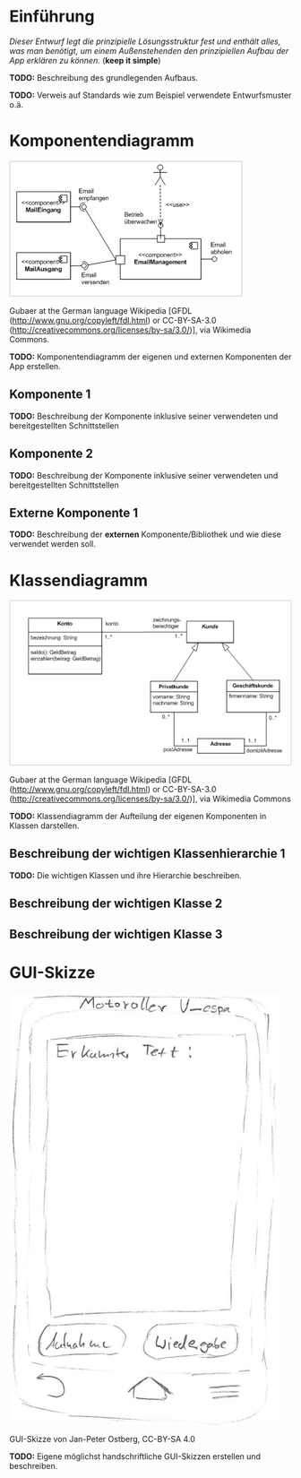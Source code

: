 # Einführung

*Dieser Entwurf legt die prinzipielle Lösungsstruktur fest und enthält alles, was man benötigt, um einem Außenstehenden den prinzipiellen Aufbau der App erklären zu können.* (**keep it simple**)

**TODO:** Beschreibung des grundlegenden Aufbaus.

**TODO:** Verweis auf Standards wie zum Beispiel verwendete Entwurfsmuster o.ä.

# Komponentendiagramm

![Gubaer at the German language Wikipedia [GFDL (http://www.gnu.org/copyleft/fdl.html) or CC-BY-SA-3.0 (http://creativecommons.org/licenses/by-sa/3.0/)], via Wikimedia Commons](images/Komponentendiagramm.png)

Gubaer at the German language Wikipedia [GFDL (http://www.gnu.org/copyleft/fdl.html) or CC-BY-SA-3.0 (http://creativecommons.org/licenses/by-sa/3.0/)], via Wikimedia Commons.

**TODO:** Komponentendiagramm der eigenen und externen Komponenten der App erstellen.

## Komponente 1

**TODO:** Beschreibung der Komponente inklusive seiner verwendeten und bereitgestellten Schnittstellen

## Komponente 2

**TODO:** Beschreibung der Komponente inklusive seiner verwendeten und bereitgestellten Schnittstellen

## Externe Komponente 1

**TODO:** Beschreibung der **externen** Komponente/Bibliothek und wie diese verwendet werden soll.

# Klassendiagramm

![Gubaer at the German language Wikipedia [GFDL (http://www.gnu.org/copyleft/fdl.html) or CC-BY-SA-3.0 (http://creativecommons.org/licenses/by-sa/3.0/)], via Wikimedia Commons](images/Klassendiagramm.png)

Gubaer at the German language Wikipedia [GFDL (http://www.gnu.org/copyleft/fdl.html) or CC-BY-SA-3.0 (http://creativecommons.org/licenses/by-sa/3.0/)], via Wikimedia Commons

**TODO:** Klassendiagramm der Aufteilung der eigenen Komponenten in Klassen darstellen.

## Beschreibung der wichtigen Klassenhierarchie 1

**TODO:** Die wichtigen Klassen und ihre Hierarchie beschreiben.

## Beschreibung der wichtigen Klasse 2

## Beschreibung der wichtigen Klasse 3


# GUI-Skizze

![GUI-Skizze von Jan-Peter Ostberg, CC-BY-SA 4.0](sketches/GUI-Skizze.png)

GUI-Skizze von Jan-Peter Ostberg, CC-BY-SA 4.0

**TODO:** Eigene möglichst handschriftliche GUI-Skizzen erstellen und beschreiben.